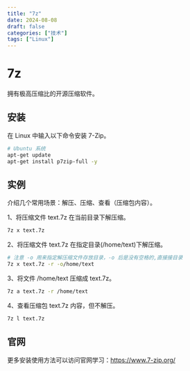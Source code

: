 ```yaml
---
title: "7z"
date: 2024-08-08
draft: false
categories: ["技术"]
tags: ["Linux"]
---
```

7z
===

拥有极高压缩比的开源压缩软件。

## 安装

在 Linux 中输入以下命令安装 7-Zip。

```bash
# Ubuntu 系统
apt-get update
apt-get install p7zip-full -y
```

## 实例

介绍几个常用场景：解压、压缩、查看（压缩包内容）。

1、将压缩文件 text.7z 在当前目录下解压缩。

```bash
7z x text.7z
```

2、将压缩文件 text.7z 在指定目录(/home/text)下解压缩。

```bash
# 注意 -o 用来指定解压缩文件存放目录，-o 后是没有空格的,直接接目录
7z x text.7z -r -o/home/text
```

3、将文件 /home/text 压缩成 text.7z。

```bash
7z a text.7z -r /home/text
```

4、查看压缩包 text.7z 内容，但不解压。

```bash
7z l text.7z
```

## 官网

更多安装使用方法可以访问官网学习：https://www.7-zip.org/

